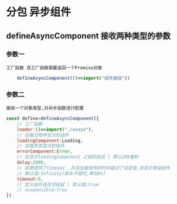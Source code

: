 # 分包 异步组件
## defineAsyncComponent 接收两种类型的参数
### 参数一
    工厂函数 该工厂函数需要返回一个Promise对象

```javascript
    defineAsyncComponent(()=>import("组件路径"))
```
### 参数二
    接收一个对象类型,对异步函数进行配置
```javascript
const define=defineAsyncComponent({
    // 工厂函数
    loader:()=>import("./xxxxx"),
    // 加载过程中显示的组件
    loadingComponent:Loading,
    // 加载失败显示的组件
    errorComponent:Error,
    // 在显示loadingComponent 之前的延迟 | 默认200毫秒
    delay:2000,
    // 如果提供了timeout ,并且加载组件的时间超过了设定值,将显示错误组件
    // 默认值:Infinity(即永不超时,单位ms)
    timeout:0,
    // 定义组件是否可挂起 | 默认值:true
    // suspensible:true
})
```
